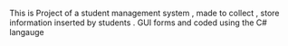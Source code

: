 This is Project of a student management system , made to collect , store information inserted by students . GUI forms and coded using the C# langauge 

